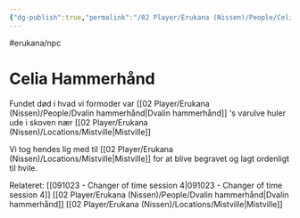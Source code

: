 ```yaml
---
{"dg-publish":true,"permalink":"/02 Player/Erukana (Nissen)/People/Celia Hammerhånd/","tags":["erukana/npc"]}
---
```



#erukana/npc 
# Celia Hammerhånd

Fundet død i hvad vi formoder var [[02 Player/Erukana (Nissen)/People/Dvalin hammerhånd\|Dvalin hammerhånd]] 's  varulve huler ude i skoven nær [[02 Player/Erukana (Nissen)/Locations/Mistville\|Mistville]] 

Vi tog hendes lig med til [[02 Player/Erukana (Nissen)/Locations/Mistville\|Mistville]] for at blive begravet og lagt ordenligt til hvile.


Relateret: 
[[091023 - Changer of time session 4\|091023 - Changer of time session 4]]
[[02 Player/Erukana (Nissen)/People/Dvalin hammerhånd\|Dvalin hammerhånd]]
[[02 Player/Erukana (Nissen)/Locations/Mistville\|Mistville]]